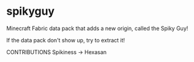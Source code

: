 # spikyguy
Minecraft Fabric data pack that adds a new origin, called the Spiky Guy!

If the data pack don't show up, try to extract it!

CONTRIBUTIONS
Spikiness -> Hexasan
